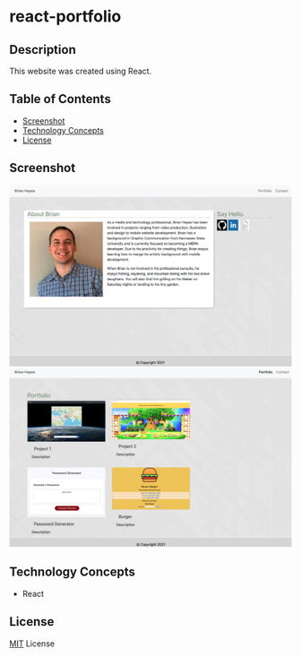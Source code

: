 # react-portfolio

## Description

This website was created using React.

## Table of Contents
- [Screenshot](#Screenshot)
- [Technology Concepts](#Technology-Concepts)
- [License](#License)

## Screenshot

![screenshot](./src/assets/image1.png)
![screenshot](./src/assets/image2.png)

## Technology Concepts

* React

## License
[MIT](https://choosealicense.com/licenses/mit/#) License